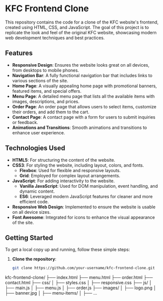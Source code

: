 # KFC Frontend Clone

This repository contains the code for a clone of the KFC website's frontend, created using HTML, CSS, and JavaScript. The goal of this project is to replicate the look and feel of the original KFC website, showcasing modern web development techniques and best practices.

## Features

- **Responsive Design**: Ensures the website looks great on all devices, from desktops to mobile phones.
- **Navigation Bar**: A fully functional navigation bar that includes links to various sections of the site.
- **Home Page**: A visually appealing home page with promotional banners, featured items, and special offers.
- **Menu Page**: A detailed menu page that lists all the available items with images, descriptions, and prices.
- **Order Page**: An order page that allows users to select items, customize their orders, and add them to the cart.
- **Contact Page**: A contact page with a form for users to submit inquiries or feedback.
- **Animations and Transitions**: Smooth animations and transitions to enhance user experience.

## Technologies Used

- **HTML5**: For structuring the content of the website.
- **CSS3**: For styling the website, including layout, colors, and fonts.
  - **Flexbox**: Used for flexible and responsive layouts.
  - **Grid**: Employed for complex layout arrangements.
- **JavaScript**: For adding interactivity to the website.
  - **Vanilla JavaScript**: Used for DOM manipulation, event handling, and dynamic content.
  - **ES6**: Leveraged modern JavaScript features for cleaner and more efficient code.
- **Responsive Web Design**: Implemented to ensure the website is usable on all device sizes.
- **Font Awesome**: Integrated for icons to enhance the visual appearance of the site.

## Getting Started

To get a local copy up and running, follow these simple steps:

1. **Clone the repository**:
   ```sh
   git clone https://github.com/your-username/kfc-frontend-clone.git

kfc-frontend-clone/
├── index.html
├── menu.html
├── order.html
├── contact.html
├── css/
│   ├── styles.css
│   ├── responsive.css
├── js/
│   ├── main.js
│   ├── menu.js
│   ├── order.js
├── images/
│   ├── logo.png
│   ├── banner.jpg
│   ├── menu-items/
│   ├── ...
